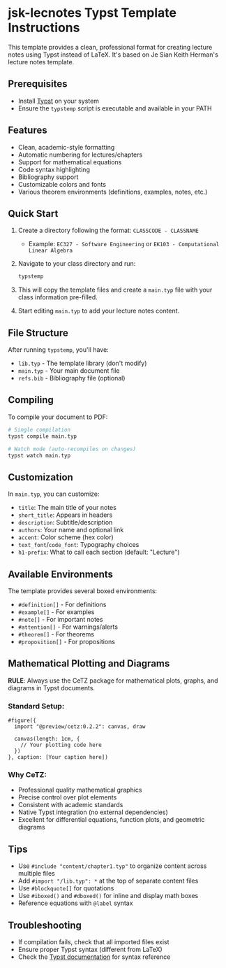 # jsk-lecnotes Typst Template Instructions

This template provides a clean, professional format for creating lecture notes using Typst instead of LaTeX. It's based on Je Sian Keith Herman's lecture notes template.

## Prerequisites

- Install [Typst](https://typst.app/) on your system
- Ensure the `typstemp` script is executable and available in your PATH

## Features

- Clean, academic-style formatting
- Automatic numbering for lectures/chapters
- Support for mathematical equations
- Code syntax highlighting
- Bibliography support
- Customizable colors and fonts
- Various theorem environments (definitions, examples, notes, etc.)

## Quick Start

1. Create a directory following the format: `CLASSCODE - CLASSNAME`
   - Example: `EC327 - Software Engineering` or `EK103 - Computational Linear Algebra`

2. Navigate to your class directory and run:
   ```bash
   typstemp
   ```

3. This will copy the template files and create a `main.typ` file with your class information pre-filled.

4. Start editing `main.typ` to add your lecture notes content.

## File Structure

After running `typstemp`, you'll have:
- `lib.typ` - The template library (don't modify)
- `main.typ` - Your main document file
- `refs.bib` - Bibliography file (optional)

## Compiling

To compile your document to PDF:
```bash
# Single compilation
typst compile main.typ

# Watch mode (auto-recompiles on changes)
typst watch main.typ
```

## Customization

In `main.typ`, you can customize:
- `title`: The main title of your notes
- `short_title`: Appears in headers
- `description`: Subtitle/description
- `authors`: Your name and optional link
- `accent`: Color scheme (hex color)
- `text_font`/`code_font`: Typography choices
- `h1-prefix`: What to call each section (default: "Lecture")

## Available Environments

The template provides several boxed environments:
- `#definition[]` - For definitions
- `#example[]` - For examples  
- `#note[]` - For important notes
- `#attention[]` - For warnings/alerts
- `#theorem[]` - For theorems
- `#proposition[]` - For propositions

## Mathematical Plotting and Diagrams

**RULE**: Always use the CeTZ package for mathematical plots, graphs, and diagrams in Typst documents.

### Standard Setup:
```typst
#figure({
  import "@preview/cetz:0.2.2": canvas, draw
  
  canvas(length: 1cm, {
    // Your plotting code here
  })
}, caption: [Your caption here])
```

### Why CeTZ:
- Professional quality mathematical graphics
- Precise control over plot elements
- Consistent with academic standards
- Native Typst integration (no external dependencies)
- Excellent for differential equations, function plots, and geometric diagrams

## Tips

- Use `#include "content/chapter1.typ"` to organize content across multiple files
- Add `#import "/lib.typ": *` at the top of separate content files
- Use `#blockquote[]` for quotations
- Use `#iboxed()` and `#dboxed()` for inline and display math boxes
- Reference equations with `@label` syntax

## Troubleshooting

- If compilation fails, check that all imported files exist
- Ensure proper Typst syntax (different from LaTeX)
- Check the [Typst documentation](https://typst.app/docs) for syntax reference
